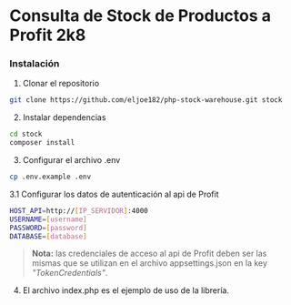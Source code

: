 # Consulta de Stock de Productos a Profit 2k8

### Instalación

1. Clonar el repositorio

```bash
git clone https://github.com/eljoe182/php-stock-warehouse.git stock
```

2. Instalar dependencias

```bash
cd stock
composer install
```

3. Configurar el archivo .env

```bash
cp .env.example .env
```

3.1 Configurar los datos de autenticación al api de Profit

```bash
HOST_API=http://[IP_SERVIDOR]:4000
USERNAME=[username]
PASSWORD=[password]
DATABASE=[database]
```

> **Nota:** las credenciales de acceso al api de Profit deben ser las mismas que se utilizan en el archivo appsettings.json en la key *"TokenCredentials"*.

4. El archivo index.php es el ejemplo de uso de la librería.
